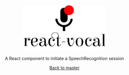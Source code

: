 <p align="center">
    <img src="assets/react-vocal.png" alt="react-vocal" height="150"/>
</p>
<p align="center">
    A React component to initiate a SpeechRecognition session
</p>
<p align="center">
    <a href="https://github.com/untemps/react-vocal">Back to master</a>
</p>
